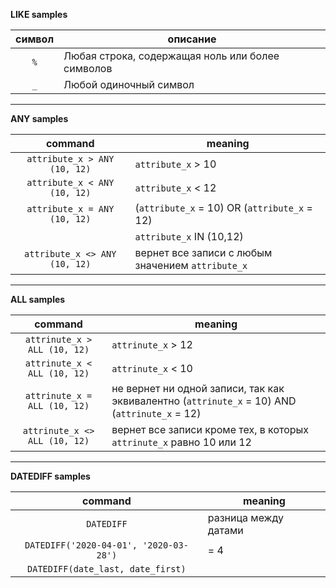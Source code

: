 **LIKE samples**

| символ | описание |
|:----:|------|
| `%` | Любая строка, содержащая ноль или более символов |
| `_` | Любой одиночный символ |
___
**ANY samples**

| command | meaning |
|:----:|------|
| `attribute_x > ANY (10, 12)` | `attribute_x` > 10 |
| `attribute_x < ANY (10, 12)` | `attribute_x` < 12 |
| `attribute_x = ANY (10, 12)` | (`attribute_x` = 10) OR (`attribute_x` = 12) |
|| `attribute_x` IN  (10,12) |
| `attribute_x <> ANY (10, 12)` | вернет все записи с любым значением `attribute_x` |
___
**ALL samples**

| command | meaning |
|:----:|------|
| `attrinute_x > ALL (10, 12)` | `attrinute_x` > 12 |
| `attrinute_x < ALL (10, 12)` | `attrinute_x` < 10 |
| `attrinute_x = ALL (10, 12)` | не вернет ни одной записи, так как эквивалентно (`attrinute_x` = 10) AND (`attrinute_x` = 12) |
| `attrinute_x <> ALL (10, 12)` | вернет все записи кроме тех,  в которых `attrinute_x` равно 10 или 12 |
___
**DATEDIFF samples**

| command | meaning |
|:----:|------|
| `DATEDIFF` | разница между датами |
| `DATEDIFF('2020-04-01', '2020-03-28')` | = 4 |
| `DATEDIFF(date_last, date_first)` ||